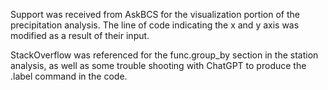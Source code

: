 Support was received from AskBCS for the visualization portion of the precipitation analysis. The line of code indicating the x and y axis was modified as a result of their input. 

StackOverflow was referenced for the func.group_by section in the station analysis, as well as some trouble shooting with ChatGPT to produce the .label command in the code. 
